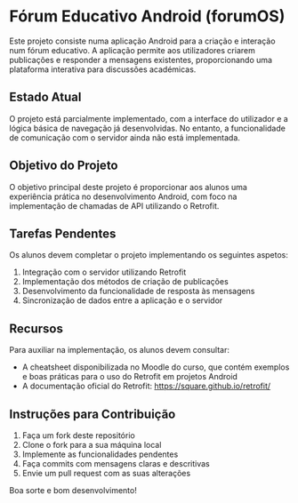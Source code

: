 # Fórum Educativo Android (forumOS)

Este projeto consiste numa aplicação Android para a criação e interação num fórum educativo. A aplicação permite aos utilizadores criarem publicações e responder a mensagens existentes, proporcionando uma plataforma interativa para discussões académicas.

## Estado Atual

O projeto está parcialmente implementado, com a interface do utilizador e a lógica básica de navegação já desenvolvidas. No entanto, a funcionalidade de comunicação com o servidor ainda não está implementada.

## Objetivo do Projeto

O objetivo principal deste projeto é proporcionar aos alunos uma experiência prática no desenvolvimento Android, com foco na implementação de chamadas de API utilizando o Retrofit.

## Tarefas Pendentes

Os alunos devem completar o projeto implementando os seguintes aspetos:

1.  Integração com o servidor utilizando Retrofit
2.  Implementação dos métodos de criação de publicações
3.  Desenvolvimento da funcionalidade de resposta às mensagens
4.  Sincronização de dados entre a aplicação e o servidor

## Recursos

Para auxiliar na implementação, os alunos devem consultar:

*   A cheatsheet disponibilizada no Moodle do curso, que contém exemplos e boas práticas para o uso do Retrofit em projetos Android
*   A documentação oficial do Retrofit: <https://square.github.io/retrofit/>


## Instruções para Contribuição

1.  Faça um fork deste repositório
2.  Clone o fork para a sua máquina local
3.  Implemente as funcionalidades pendentes
4.  Faça commits com mensagens claras e descritivas
5.  Envie um pull request com as suas alterações

Boa sorte e bom desenvolvimento!
